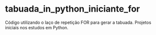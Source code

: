 # tabuada_in_python_iniciante_for
Código utilizando o laço de repetição FOR para gerar a tabuada. Projetos iniciais nos estudos em Python.

